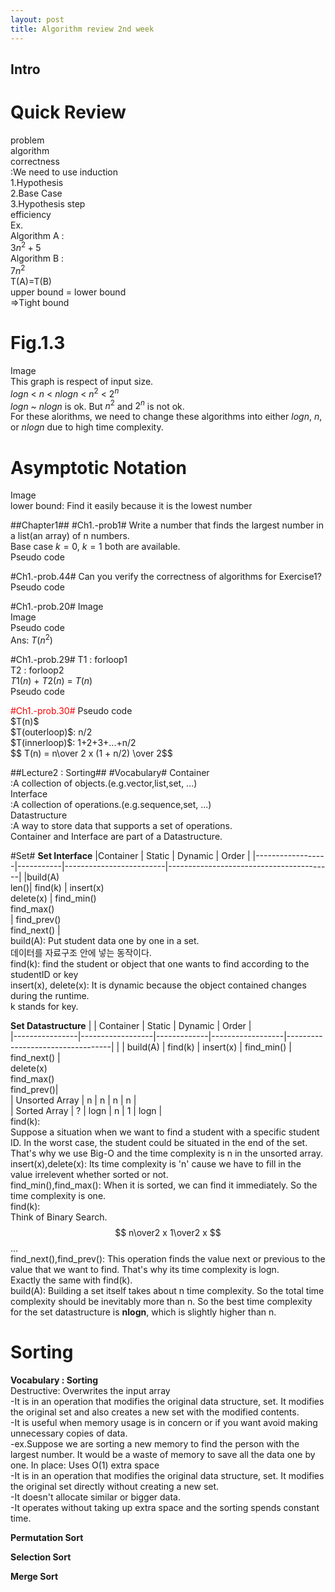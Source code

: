 ```yaml
---
layout: post
title: Algorithm review 2nd week
---
```

## Intro ##
# Quick Review # 
problem <br/>
algorithm <br/>
correctness<br/>
:We need to use induction<br/>
1.Hypothesis<br/>
2.Base Case<br/>
3.Hypothesis step <br/>
efficiency<br/>
Ex.<br/>
Algorithm A : <br/>
$3n^2 + 5$<br/>
Algorithm B : <br/>
$7n^2$<br/>
T(A)=T(B)<br/>
upper bound = lower bound<br/>
=>Tight bound<br/>

# Fig.1.3 #
Image<br/>
This graph is respect of input size.<br/>
$logn$ < $n$ < $nlogn$ < $n^2$ < $2^n$ <br/>
$logn$ ~ $nlogn$ is ok. But $n^2$ and $2^n$ is not ok. <br/>
For these alorithms, we need to change these algorithms into either $logn$, $n$, or $nlogn$ due to high time complexity.<br/>

# Asymptotic Notation # 
Image <br/>
lower bound: Find it easily because it is the lowest number

##Chapter1##
#Ch1.-prob1#
Write a number that finds the largest number in a list(an array) of n numbers.<br/>
Base case $k=0$, $k=1$ both are available.<br/>
Pseudo code<br/>

#Ch1.-prob.44#
Can you verify the correctness of algorithms for Exercise1?<br/>
Pseudo code <br/>

#Ch1.-prob.20#
Image <br/>
Image <br/>
Pseudo code<br/>
Ans: $T(n^2)$

#Ch1.-prob.29#
T1 : forloop1 <br/>
T2 : forloop2 <br/>
$T1(n)$ + $T2(n)$ = $T(n)$ <br/>
Pseudo code<br/>

<span style="color:red">
#Ch1.-prob.30#
</span>
Pseudo code<br/>
$T(n)$<br/>
$T(outerloop)$: n/2 <br/>
$T(innerloop)$: 1+2+3+...+n/2 <br/>
$$ T(n) = n\over 2 x (1 + n/2) \over 2$$

##Lecture2 : Sorting##
#Vocabulary#
Container <br/>
:A collection of objects.(e.g.vector,list,set, ...) <br/>
Interface <br/>
:A collection of operations.(e.g.sequence,set, ...) <br/>
Datastructure <br/>
:A way to store data that supports a set of operations.<br/>
Container and Interface are part of a Datastructure.<br/>

#Set#
**Set Interface**
|Container         |   Static  |   Dynamic               | Order                                   |
|------------------|-----------|-------------------------|-----------------------------------------|
|build(A)<br/>len()|  find(k)  | insert(x)<br/>delete(x) | find_min()<br/>find_max()<br/>          |
                                                           find_prev()<br/>find_next()             |
<br/>
build(A): Put student data one by one in a set.<br/>
          데이터를 자료구조 안에 넣는 동작이다.<br/>
find(k): find the student or object that one wants to find according to the studentID or key <br/>
insert(x), delete(x): It is dynamic because the object contained changes during the runtime. <br/>
k stands for key. <br/>

**Set Datastructure**
|                |    Container     |  Static     |      Dynamic     |             Order                |       
|----------------|------------------|-------------|------------------|----------------------------------|
|                |      build(A)    |  find(k)    |     insert(x)    |  find_min()     | find_next()    |
                                                     <br/>delete(x)    <br/>find_max()  <br/>find_prev()|              
| Unsorted Array |        n         |      n    |         n          |                 n                |    
|  Sorted Array  |        ?         |    logn   |         n          |         1       |       logn     | 
<br/>
find(k):<br/>
Suppose a situation when we want to find a student with a specific student ID. In the worst case, the student could be situated in the end of the set.<br/>
That's why we use Big-O and the time complexity is n in the unsorted array.<br/>
insert(x),delete(x): Its time complexity is 'n' cause we have to fill in the value irrelevent whether sorted or not. <br/>
find_min(),find_max(): When it is sorted, we can find it immediately. So the time complexity is one. <br/>
find(k): <br/>
Think of Binary Search. <br/>
$$ n\over2 x 1\over2 x $$... <br/>
find_next(),find_prev(): This operation finds the value next or previous to the value that we want to find. That's why its time complexity is logn. <br/>
Exactly the same with find(k). <br/>
build(A): Building a set itself takes about n time complexity. So the total time complexity should be inevitably more than n. So the best time complexity <br/>
for the set datastructure is **nlogn**, which is slightly higher than n.<br/>


# Sorting #
**Vocabulary : Sorting** <br/>
Destructive: Overwrites the input array<br/>
-It is in an operation that modifies the original data structure, set. It modifies the original set and also creates a new set with the modified contents.<br/>
-It is useful when memory usage is in concern or if you want avoid making unnecessary copies of data. <br/>
-ex.Suppose we are sorting a new memory to find the person with the largest number. It would be a waste of memory to save all the data one by one. 
In place: Uses O(1) extra space<br/>
-It is in an operation that modifies the original data structure, set. It modifies the original set directly without creating a new set.<br/>
-It doesn't allocate similar or bigger data. <br/>
-It operates without taking up extra space and the sorting spends constant time.<br/>

**Permutation Sort** <br/>

**Selection Sort** <br/>

**Merge Sort** <br/>



